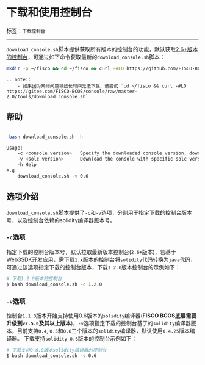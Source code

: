 # 下载和使用控制台

标签：``下载控制台``

----
`download_console.sh`脚本提供获取所有版本的控制台的功能，默认获取[2.6+版本的控制台](../console/console_of_java_sdk.md)，可通过如下命令获取最新的`download_console.sh`脚本：

```bash
mkdir -p ~/fisco && cd ~/fisco && curl -#LO https://github.com/FISCO-BCOS/console/releases/download/v2.7.2/download_console.sh
```

```eval_rst
.. note::
    - 如果因为网络问题导致长时间无法下载，请尝试 `cd ~/fisco && curl -#LO https://gitee.com/FISCO-BCOS/console/raw/master-2.0/tools/download_console.sh`
```

## 帮助

```bash

 bash download_console.sh -h

Usage:
    -c <console version>   Specify the downloaded console version, download the latest version of the console by default
    -v <solc version>      Download the console with specific solc version, default is 0.4, 0.5 and 0.6 are supported
    -h Help
e.g
    download_console.sh -v 0.6

```

## 选项介绍

`download_console.sh`脚本提供了`-c`和`-v`选项，分别用于指定下载的控制台版本号，以及控制台依赖的solidity编译器版本号。

### `-c`选项

指定下载的控制台版本号，默认拉取最新版本控制台(`2.6+`版本)，若基于[Web3SDK](../sdk/java_sdk.md)开发应用，需下载`1.x`版本的控制台将`solidity`代码转换为`java`代码，可通过该选项指定下载的控制台版本，下载`1.2.0`版本控制台的示例如下：

```bash
# 下载1.2.0版本的控制台
$ bash download_console.sh -c 1.2.0
```

### `-v`选项

控制台`1.1.0`版本开始支持使用0.6版本的`solidity`编译器(**FISCO BCOS底层需要升级到`v2.5.0`及其以上版本**)，`-v`选项指定下载的控制台基于的`solidity`编译器版本，目前支持`0.4`, `0.5`和`0.6`三个版本的`solidity`编译器，默认使用`0.4.25`版本编译器。 下载支持`solidity 0.6`版本的控制台示例如下：
```bash
# 下载支持0.6.0版本solidity编译器的控制台
$ bash download_console.sh -v 0.6
```
